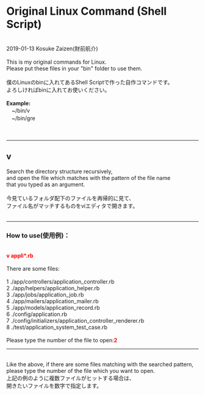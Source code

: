 # Original Linux Command (Shell Script)
<br />
2019-01-13 Kosuke Zaizen(財前航介)<br />
<br />
This is my original commands for Linux.<br />
Please put these files in your "bin" folder to use them.
<br />
<br />
僕のLinuxのbinに入れてあるShell Scriptで作った自作コマンドです。<br />
よろしければbinに入れてお使いください。<br />
<br />
<b>Example:</b><br />
　~/bin/v<br />
　~/bin/gre<br />
<br />
<br />
<hr />
<h2>v</h2>
Search the directory structure recursively,<br />
and open the file which matches with the pattern of the file name<br />
that you typed as an argument.<br />
<br />
今見ているフォルダ配下のファイルを再帰的に見て、<br />
ファイル名がマッチするものをviエディタで開きます。<br />
<br />
<hr />
<h3>How to use(使用例)：</h3><br />
<font color="red"><b>v appli*.rb</b></font><br />
<br />
There are some files:<br /><br />
     1  ./app/controllers/application_controller.rb<br />
     2  ./app/helpers/application_helper.rb<br />
     3  ./app/jobs/application_job.rb<br />
     4  ./app/mailers/application_mailer.rb<br />
     5  ./app/models/application_record.rb<br />
     6  ./config/application.rb<br />
     7  ./config/initializers/application_controller_renderer.rb<br />
     8  ./test/application_system_test_case.rb<br />
<br />
Please type the number of the file to open:<font color="red"><b>2</b></font><br />
<hr />
<br />
Like the above, if there are some files matching with the searched pattern,<br />
please type the number of the file which you want to open.
<br />
上記の例のように複数ファイルがヒットする場合は、<br />
開きたいファイルを数字で指定します。
